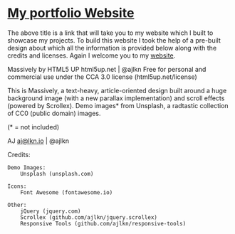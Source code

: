 
# [My portfolio Website](https://bit.ly/nikhil_portfolio)


The above title is a link that will take you to my website which I built to showcase my projects. To build this website I took the help of a pre-built design about which all the information is provided below along with the credits and licenses. Again I welcome you to my [website](https://bit.ly/nikhil_portfolio).



Massively by HTML5 UP
html5up.net | @ajlkn
Free for personal and commercial use under the CCA 3.0 license (html5up.net/license)


This is Massively, a text-heavy, article-oriented design built around a huge background
image (with a new parallax implementation) and scroll effects (powered by
Scrollex). 
Demo images* from Unsplash, a radtastic collection of CC0 (public domain) images.

(* = not included)

AJ
aj@lkn.io | @ajlkn


Credits:

	Demo Images:
		Unsplash (unsplash.com)

	Icons:
		Font Awesome (fontawesome.io)

	Other:
		jQuery (jquery.com)
		Scrollex (github.com/ajlkn/jquery.scrollex)
		Responsive Tools (github.com/ajlkn/responsive-tools)
